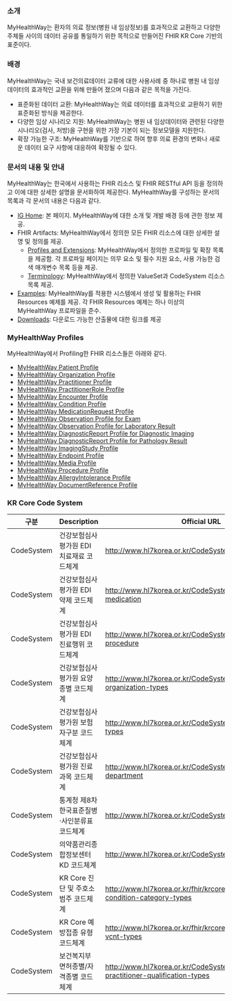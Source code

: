 ### 소개

MyHealthWay는 환자의 의료 정보(병원 내 임상정보)를 효과적으로 교환하고 다양한 주체들 사이의 데이터 공유를 통일하기 위한 목적으로 만들어진 FHIR KR Core 기반의 표준이다.

### 배경

MyHealthWay는 국내 보건의료데이터 교류에 대한 사용사례 중 하나로 병원 내 임상 데이터의 효과적인 교환을 위해 만들어 졌으며 다음과 같은 목적을 가진다.

- 표준화된 데이터 교환: MyHealthWay는 의료 데이터를 효과적으로 교환하기 위한 표준화된 방식을 제공한다.
- 다양한 임상 시나리오 지원: MyHealthWay는 병원 내 임상데이터와 관련된 다양한 시나리오(검사, 처방)을 구현을 위한 가장 기본이 되는 정보모델을 지원한다.
- 확장 가능한 구조: MyHealthWay를 기반으로 하여 향후 의료 환경의 변화나 새로운 데이터 요구 사항에 대응하여 확장될 수 있다.

### 문서의 내용 및 안내

MyHealthWay는 한국에서 사용하는 FHIR 리소스 및 FHIR RESTful API 등을 정의하고 이에 대한 상세한 설명을 문서화하여 제공한다. MyHealthWay를 구성하는 문서의 목록과 각 문서의 내용은 다음과 같다.

- [IG Home](index.html): 본 페이지. MyHealthWay에 대한 소개 및 개발 배경 등에 관한 정보 제공.
- FHIR Artifacts: MyHealthWay에서 정의한 모든 FHIR 리소스에 대한 상세한 설명 및 정의를 제공.
  - [Profiles and Extensions](profiles-and-extensions.html): MyHealthWay에서 정의한 프로파일 및 확장 목록을 제공함. 각 프로파일 페이지는 의무 요소 및 필수 지원 요소, 사용 가능한 검색 매개변수 목록 등을 제공.
  - [Terminology](terminology.html): MyHealthWay에서 정의한 ValueSet과 CodeSystem 리소스 목록 제공.
- [Examples](examples.html): MyHealthWay를 적용한 시스템에서 생성 및 활용하는 FHIR Resources 예제를 제공. 각 FHIR Resources 예제는 하나 이상의 MyHealthWay 프로파일을 준수.
- [Downloads](downloads.html): 다운로드 가능한 산출물에 대한 링크를 제공

### MyHealthWay Profiles

MyHealthWay에서 Profiling한 FHIR 리소스들은 아래와 같다.

- [MyHealthWay Patient Profile](StructureDefinition-myhealthway-patient.html)
- [MyHealthWay Organization Profile](StructureDefinition-myhealthway-organization.html)
- [MyHealthWay Practitioner Profile](StructureDefinition-myhealthway-practitioner.html)
- [MyHealthWay PractitionerRole Profile](StructureDefinition-myhealthway-practitionerrole.html)
- [MyHealthWay Encounter Profile](StructureDefinition-myhealthway-encounter.html)
- [MyHealthWay Condition Profile](StructureDefinition-myhealthway-condition.html)
- [MyHealthWay MedicationRequest Profile](StructureDefinition-myhealthway-medicationrequest.html)
- [MyHealthWay Observation Profile for Exam](StructureDefinition-myhealthway-observation-exam.html)
- [MyHealthWay Observation Profile for Laboratory Result](StructureDefinition-myhealthway-observation-laboratory.html)
- [MyHealthWay DiagnosticReport Profile for Diagnostic Imaging](StructureDefinition-myhealthway-diagnosticreport-imaging.html)
- [MyHealthWay DiagnosticReport Profile for Pathology Result](StructureDefinition-myhealthway-diagnosticreport-pathology.html)
- [MyHealthWay ImagingStudy Profile](StructureDefinition-myhealthway-imagingstudy.html)
- [MyHealthWay Endpoint Profile](StructureDefinition-myhealthway-endpoint.html)
- [MyHealthWay Media Profile](StructureDefinition-myhealthway-media.html)
- [MyHealthWay Procedure Profile](StructureDefinition-myhealthway-procedure.html)
- [MyHealthWay AllergyIntolerance Profile](StructureDefinition-myhealthway-allergyintolerance.html)
- [MyHealthWay DocumentReference Profile](StructureDefinition-myhealthway-documentreference.html)

### KR Core Code System

<table>
<thead>
<tr>
<th>구분</th>
<th>Description</th>
<th>Official URL</th>
</tr>
</thead>
<tbody>

<tr>
<td>CodeSystem</td>
<td>건강보험심사평가원 EDI 치료재료 코드체계</td>
<td><a href="http://www.hl7korea.or.kr/fhir/krcore/CodeSystem/hira-edi-material" target="_new">http://www.hl7korea.or.kr/CodeSystem/hira-edi-material</a></td>
</tr>

<tr>
<td>CodeSystem</td>
<td>건강보험심사평가원 EDI 약제 코드체계</td>
<td><a href="http://www.hl7korea.or.kr/fhir/krcore/CodeSystem/hira-edi-medication" target="_new">http://www.hl7korea.or.kr/CodeSystem/hira-edi-medication</a></td>
</tr>

<tr>
<td>CodeSystem</td>
<td>건강보험심사평가원 EDI 진료행위 코드체계</td>
<td><a href="http://www.hl7korea.or.kr/fhir/krcore/CodeSystem/hira-edi-procedure" target="_new">http://www.hl7korea.or.kr/CodeSystem/hira-edi-procedure</a></td>
</tr>

<tr>
<td>CodeSystem</td>
<td>건강보험심사평가원 요양종별 코드체계</td>
<td><a href="http://www.hl7korea.or.kr/fhir/krcore/CodeSystem/hira-healthcare-organization-types" target="_new">http://www.hl7korea.or.kr/CodeSystem/hira-healthcare-organization-types</a></td>
</tr>

<tr>
<td>CodeSystem</td>
<td>건강보험심사평가원 보험자구분 코드체계</td>
<td><a href="http://www.hl7korea.or.kr/fhir/krcore/CodeSystem/hira-insurance-types" target="_new">http://www.hl7korea.or.kr/CodeSystem/hira-insurance-types</a></td>
</tr>

<tr>
<td>CodeSystem</td>
<td>건강보험심사평가원 진료과목 코드체계</td>
<td><a href="http://www.hl7korea.or.kr/fhir/krcore/CodeSystem/hira-medical-department" target="_new">http://www.hl7korea.or.kr/CodeSystem/hira-medical-department</a></td>
</tr>

<tr>
<td>CodeSystem</td>
<td>통계청 제8차 한국표준질병·사인분류표 코드체계</td>
<td><a href="http://www.hl7korea.or.kr/fhir/krcore/CodeSystem/kostat-kcd-8" target="_new">http://www.hl7korea.or.kr/CodeSystem/kostat-kcd-8</a></td>
</tr>

<tr>
<td>CodeSystem</td>
<td>의약품관리종합정보센터 KD 코드체계</td>
<td><a href="http://www.hl7korea.or.kr/fhir/krcore/CodeSystem/kpis-kdcode" target="_new">http://www.hl7korea.or.kr/CodeSystem/kpis-kdcode</a></td>
</tr>

<tr>
<td>CodeSystem</td>
<td>KR Core 진단 및 주호소 범주 코드체계</td>
<td><a href="http://www.hl7korea.or.kr/fhir/krcore/CodeSystem/krcore-condition-category-types" target="_new">http://www.hl7korea.or.kr/fhir/krcore/CodeSystem/krcore-condition-category-types</a></td>
</tr>

<tr>
<td>CodeSystem</td>
<td>KR Core 예방접종 유형 코드체계</td>
<td><a href="http://www.hl7korea.or.kr/fhir/krcore/CodeSystem/krcore-vcnt-types" target="_new">http://www.hl7korea.or.kr/fhir/krcore/CodeSystem/krcore-vcnt-types</a></td>
</tr>

<tr>
<td>CodeSystem</td>
<td>보건복지부 면허종별/자격종별 코드체계</td>
<td><a href="http://www.hl7korea.or.kr/fhir/krcore/CodeSystem/mohw-practitioner-qualification-types" target="_new">http://www.hl7korea.or.kr/CodeSystem/mohw-practitioner-qualification-types</a></td>
</tr>


</tbody>
</table>